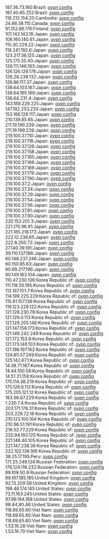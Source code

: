 187.36.73.160:Brazil: [ovpn config](vpn/187_36_73_160.ovpn)  
187.40.65.252:Brazil: [ovpn config](vpn/187_40_65_252.ovpn)  
116.212.154.20:Cambodia: [ovpn config](vpn/116_212_154_20.ovpn)  
24.86.38.115:Canada: [ovpn config](vpn/24_86_38_115.ovpn)  
91.152.66.176:Finland: [ovpn config](vpn/91_152_66_176.ovpn)  
101.142.143.18:Japan: [ovpn config](vpn/101_142_143_18.ovpn)  
106.160.140.61:Japan: [ovpn config](vpn/106_160_140_61.ovpn)  
115.30.229.22:Japan: [ovpn config](vpn/115_30_229_22.ovpn)  
118.241.192.6:Japan: [ovpn config](vpn/118_241_192_6.ovpn)  
123.217.36.125:Japan: [ovpn config](vpn/123_217_36_125.ovpn)  
125.175.35.40:Japan: [ovpn config](vpn/125_175_35_40.ovpn)  
126.111.146.183:Japan: [ovpn config](vpn/126_111_146_183.ovpn)  
126.126.129.178:Japan: [ovpn config](vpn/126_126_129_178.ovpn)  
126.28.239.132:Japan: [ovpn config](vpn/126_28_239_132.ovpn)  
126.88.117.37:Japan: [ovpn config](vpn/126_88_117_37.ovpn)  
138.64.103.167:Japan: [ovpn config](vpn/138_64_103_167.ovpn)  
138.64.165.189:Japan: [ovpn config](vpn/138_64_165_189.ovpn)  
138.64.231.4:Japan: [ovpn config](vpn/138_64_231_4.ovpn)  
143.189.229.225:Japan: [ovpn config](vpn/143_189_229_225.ovpn)  
147.192.253.233:Japan: [ovpn config](vpn/147_192_253_233.ovpn)  
153.166.128.117:Japan: [ovpn config](vpn/153_166_128_117.ovpn)  
210.139.85.65:Japan: [ovpn config](vpn/210_139_85_65.ovpn)  
211.19.199.239:Japan: [ovpn config](vpn/211_19_199_239.ovpn)  
211.19.199.239:Japan: [ovpn config](vpn/211_19_199_239.ovpn)  
219.100.37.110:Japan: [ovpn config](vpn/219_100_37_110.ovpn)  
219.100.37.118:Japan: [ovpn config](vpn/219_100_37_118.ovpn)  
219.100.37.126:Japan: [ovpn config](vpn/219_100_37_126.ovpn)  
219.100.37.158:Japan: [ovpn config](vpn/219_100_37_158.ovpn)  
219.100.37.165:Japan: [ovpn config](vpn/219_100_37_165.ovpn)  
219.100.37.166:Japan: [ovpn config](vpn/219_100_37_166.ovpn)  
219.100.37.169:Japan: [ovpn config](vpn/219_100_37_169.ovpn)  
219.100.37.179:Japan: [ovpn config](vpn/219_100_37_179.ovpn)  
219.100.37.190:Japan: [ovpn config](vpn/219_100_37_190.ovpn)  
219.100.37.2:Japan: [ovpn config](vpn/219_100_37_2.ovpn)  
219.100.37.24:Japan: [ovpn config](vpn/219_100_37_24.ovpn)  
219.100.37.29:Japan: [ovpn config](vpn/219_100_37_29.ovpn)  
219.100.37.54:Japan: [ovpn config](vpn/219_100_37_54.ovpn)  
219.100.37.56:Japan: [ovpn config](vpn/219_100_37_56.ovpn)  
219.100.37.81:Japan: [ovpn config](vpn/219_100_37_81.ovpn)  
219.100.37.90:Japan: [ovpn config](vpn/219_100_37_90.ovpn)  
220.153.201.3:Japan: [ovpn config](vpn/220_153_201_3.ovpn)  
221.170.96.91:Japan: [ovpn config](vpn/221_170_96_91.ovpn)  
221.185.216.173:Japan: [ovpn config](vpn/221_185_216_173.ovpn)  
222.12.236.65:Japan: [ovpn config](vpn/222_12_236_65.ovpn)  
222.8.250.72:Japan: [ovpn config](vpn/222_8_250_72.ovpn)  
27.140.39.191:Japan: [ovpn config](vpn/27_140_39_191.ovpn)  
39.110.137.186:Japan: [ovpn config](vpn/39_110_137_186.ovpn)  
60.148.237.246:Japan: [ovpn config](vpn/60_148_237_246.ovpn)  
60.150.85.63:Japan: [ovpn config](vpn/60_150_85_63.ovpn)  
60.69.217.196:Japan: [ovpn config](vpn/60_69_217_196.ovpn)  
90.149.163.104:Japan: [ovpn config](vpn/90_149_163_104.ovpn)  
110.47.230.136:Korea Republic of: [ovpn config](vpn/110_47_230_136.ovpn)  
111.118.50.195:Korea Republic of: [ovpn config](vpn/111_118_50_195.ovpn)  
112.187.101.7:Korea Republic of: [ovpn config](vpn/112_187_101_7.ovpn)  
114.199.225.229:Korea Republic of: [ovpn config](vpn/114_199_225_229.ovpn)  
115.91.157.139:Korea Republic of: [ovpn config](vpn/115_91_157_139.ovpn)  
116.123.229.122:Korea Republic of: [ovpn config](vpn/116_123_229_122.ovpn)  
121.128.230.78:Korea Republic of: [ovpn config](vpn/121_128_230_78.ovpn)  
121.129.0.113:Korea Republic of: [ovpn config](vpn/121_129_0_113.ovpn)  
121.129.205.146:Korea Republic of: [ovpn config](vpn/121_129_205_146.ovpn)  
121.147.158.173:Korea Republic of: [ovpn config](vpn/121_147_158_173.ovpn)  
121.149.242.249:Korea Republic of: [ovpn config](vpn/121_149_242_249.ovpn)  
121.172.153.9:Korea Republic of: [ovpn config](vpn/121_172_153_9.ovpn)  
121.173.146.103:Korea Republic of: [ovpn config](vpn/121_173_146_103.ovpn)  
121.186.197.162:Korea Republic of: [ovpn config](vpn/121_186_197_162.ovpn)  
124.80.57.249:Korea Republic of: [ovpn config](vpn/124_80_57_249.ovpn)  
125.142.67.1:Korea Republic of: [ovpn config](vpn/125_142_67_1.ovpn)  
14.38.71.167:Korea Republic of: [ovpn config](vpn/14_38_71_167.ovpn)  
14.44.100.58:Korea Republic of: [ovpn config](vpn/14_44_100_58.ovpn)  
14.51.21.158:Korea Republic of: [ovpn config](vpn/14_51_21_158.ovpn)  
175.114.36.219:Korea Republic of: [ovpn config](vpn/175_114_36_219.ovpn)  
175.126.8.112:Korea Republic of: [ovpn config](vpn/175_126_8_112.ovpn)  
175.205.121.12:Korea Republic of: [ovpn config](vpn/175_205_121_12.ovpn)  
183.96.67.229:Korea Republic of: [ovpn config](vpn/183_96_67_229.ovpn)  
1.230.7.4:Korea Republic of: [ovpn config](vpn/1_230_7_4.ovpn)  
203.171.176.31:Korea Republic of: [ovpn config](vpn/203_171_176_31.ovpn)  
203.229.72.16:Korea Republic of: [ovpn config](vpn/203_229_72_16.ovpn)  
210.123.100.164:Korea Republic of: [ovpn config](vpn/210_123_100_164.ovpn)  
210.96.51.191:Korea Republic of: [ovpn config](vpn/210_96_51_191.ovpn)  
218.52.77.229:Korea Republic of: [ovpn config](vpn/218_52_77_229.ovpn)  
220.94.193.125:Korea Republic of: [ovpn config](vpn/220_94_193_125.ovpn)  
221.146.40.105:Korea Republic of: [ovpn config](vpn/221_146_40_105.ovpn)  
221.147.238.36:Korea Republic of: [ovpn config](vpn/221_147_238_36.ovpn)  
222.102.136.166:Korea Republic of: [ovpn config](vpn/222_102_136_166.ovpn)  
38.25.17.195:Peru: [ovpn config](vpn/38_25_17_195.ovpn)  
171.25.249.124:Russian Federation: [ovpn config](vpn/171_25_249_124.ovpn)  
176.124.116.232:Russian Federation: [ovpn config](vpn/176_124_116_232.ovpn)  
89.109.50.9:Russian Federation: [ovpn config](vpn/89_109_50_9.ovpn)  
89.187.185.185:United Kingdom: [ovpn config](vpn/89_187_185_185.ovpn)  
92.13.209.58:United Kingdom: [ovpn config](vpn/92_13_209_58.ovpn)  
198.46.174.145:United States: [ovpn config](vpn/198_46_174_145.ovpn)  
73.11.163.245:United States: [ovpn config](vpn/73_11_163_245.ovpn)  
97.99.194.168:United States: [ovpn config](vpn/97_99_194_168.ovpn)  
98.44.80.46:United States: [ovpn config](vpn/98_44_80_46.ovpn)  
118.69.65.60:Viet Nam: [ovpn config](vpn/118_69_65_60.ovpn)  
118.69.65.60:Viet Nam: [ovpn config](vpn/118_69_65_60.ovpn)  
118.69.65.60:Viet Nam: [ovpn config](vpn/118_69_65_60.ovpn)  
1.53.16.28:Viet Nam: [ovpn config](vpn/1_53_16_28.ovpn)  
1.53.16.70:Viet Nam: [ovpn config](vpn/1_53_16_70.ovpn)  
